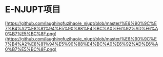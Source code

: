 # E-NJUPT项目
[https://github.com/laughingfuzihao/e_njupt/blob/master/%E6%90%9C%E7%B4%A2%E8%81%94%E5%90%88%E4%BC%A0%E6%92%AD%E6%A0%B7%E5%BC%8F.png](https://github.com/laughingfuzihao/e_njupt/blob/master/%E6%90%9C%E7%B4%A2%E8%81%94%E5%90%88%E4%BC%A0%E6%92%AD%E6%A0%B7%E5%BC%8F.png)
